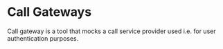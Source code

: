 # Call Gateways

Call gateway is a tool that mocks a call service provider used i.e. for user authentication purposes.

